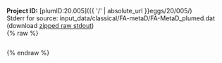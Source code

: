 **Project ID:** [plumID:20.005]({{ '/' | absolute_url }}eggs/20/005/)  
Stderr for source:  input_data/classical/FA-metaD/FA-MetaD_plumed.dat   
(download [zipped raw stdout](FA-MetaD_plumed.dat.plumed_master.stdout.txt.zip))  
{% raw %}
<pre>
</pre>
{% endraw %}
